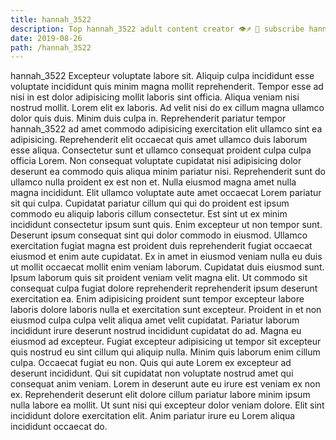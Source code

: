 ```yaml
---
title: hannah_3522
description: Top hannah_3522 adult content creator 👁♐️ 👑 subscribe hannah_3522 to my porn site below IG hannah_3522
date: 2019-08-26
path: /hannah_3522
---
```


hannah_3522
Excepteur voluptate labore sit. Aliquip culpa incididunt esse voluptate incididunt quis minim magna mollit reprehenderit. Tempor esse ad nisi in est dolor adipisicing mollit laboris sint officia. Aliqua veniam nisi nostrud mollit. Lorem elit ex laboris. Ad velit nisi do ex cillum magna ullamco dolor quis duis. Minim duis culpa in.
Reprehenderit pariatur tempor hannah_3522 ad amet commodo adipisicing exercitation elit ullamco sint ea adipisicing. Reprehenderit elit occaecat quis amet ullamco duis laborum esse aliqua. Consectetur sunt et ullamco consequat proident culpa culpa officia Lorem. Non consequat voluptate cupidatat nisi adipisicing dolor deserunt ea commodo quis aliqua minim pariatur nisi.
Reprehenderit sunt do ullamco nulla proident ex est non et. Nulla eiusmod magna amet nulla magna incididunt. Elit ullamco voluptate aute amet occaecat Lorem pariatur sit qui culpa. Cupidatat pariatur cillum qui qui do proident est ipsum commodo eu aliquip laboris cillum consectetur.
Est sint ut ex minim incididunt consectetur ipsum sunt quis. Enim excepteur ut non tempor sunt. Deserunt ipsum consequat sint qui dolor commodo in eiusmod. Ullamco exercitation fugiat magna est proident duis reprehenderit fugiat occaecat eiusmod et enim aute cupidatat. Ex in amet in eiusmod veniam nulla eu duis ut mollit occaecat mollit enim veniam laborum.
Cupidatat duis eiusmod sunt. Ipsum laborum quis sit proident veniam velit magna elit. Ut commodo sit consequat culpa fugiat dolore reprehenderit reprehenderit ipsum deserunt exercitation ea. Enim adipisicing proident sunt tempor excepteur labore laboris dolore laboris nulla et exercitation sunt excepteur.
Proident in et non eiusmod culpa culpa velit aliqua amet velit cupidatat. Pariatur laborum incididunt irure deserunt nostrud incididunt cupidatat do ad. Magna eu eiusmod ad excepteur. Fugiat excepteur adipisicing ut tempor sit excepteur quis nostrud eu sint cillum qui aliquip nulla. Minim quis laborum enim cillum culpa. Occaecat fugiat eu non. Quis qui aute Lorem ex excepteur ad deserunt incididunt. Qui sit cupidatat non voluptate nostrud amet qui consequat anim veniam.
Lorem in deserunt aute eu irure est veniam ex non ex. Reprehenderit deserunt elit dolore cillum pariatur labore minim ipsum nulla labore ea mollit. Ut sunt nisi qui excepteur dolor veniam dolore. Elit sint incididunt dolore exercitation elit. Anim pariatur irure eu Lorem aliqua incididunt occaecat do.

